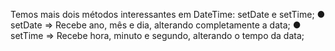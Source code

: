 Temos mais dois métodos interessantes em DateTime: setDate e setTime; ● setDate => Recebe ano, mês e dia, alterando completamente a data; ● setTime => Recebe hora, minuto e segundo, alterando o tempo da data;